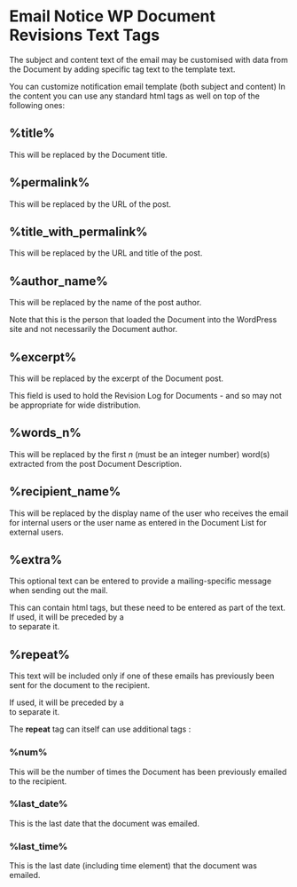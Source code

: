 # Email Notice WP Document Revisions Text Tags

The subject and content text of the email may be customised with data from the Document by adding specific tag text to the template text.

You can customize notification email template (both subject and content) In the content you can use any standard html tags as well on top of the following ones:

## %title%

This will be replaced by the Document title.

## %permalink%

This will be replaced by the URL of the post.

## %title_with_permalink%

This will be replaced by the URL and title of the post.

## %author_name%

This will be replaced by the name of the post author.

Note that this is the person that loaded the Document into the WordPress site and not necessarily the Document author.

## %excerpt%

This will be replaced by the excerpt of the Document post.

This field is used to hold the Revision Log for Documents - and so may not be appropriate for wide distribution.

## %words_n%

This will be replaced by the first *n* (must be an integer number) word(s) extracted from the post Document Description.

## %recipient_name%

This will be replaced by the display name of the user who receives the email for internal users or the user name as entered in the Document List for external users.

## %extra%

This optional text can be entered to provide a mailing-specific message when sending out the mail.

This can contain html tags, but these need to be entered as part of the text. If used, it will be preceded by a <br /> to separate it.

## %repeat%

This text will be included only if one of these emails has previously been sent for the document to the recipient. 

If used, it will be preceded by a <br /> to separate it.

The **repeat** tag can itself can use additional tags :

### %num%

This will be the number of times the Document has been previously emailed to the recipient.

### %last_date%

This is the last date that the document was emailed.

### %last_time%

This is the last date (including time element) that the document was emailed.


